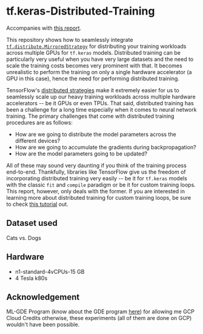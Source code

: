 # tf.keras-Distributed-Training

Accompanies with [this report](https://app.wandb.ai/sayakpaul/tensorflow-multi-gpu-dist/reports/Distributed-training-in-tf.keras-with-W%26B--Vmlldzo3NzUyNA). 

This repository shows how to seamlessly integrate [`tf.distribute.MirroredStrategy`](https://www.tensorflow.org/api_docs/python/tf/distribute/MirroredStrategy) for distributing your training workloads across multiple GPUs for `tf.keras` models. Distributed training can be particularly very useful when you have very large datasets and the need to scale the training costs becomes very prominent with that. It becomes unrealistic to perform the training on only a single hardware accelerator (a GPU in this case), hence the need for performing distributed training. 

TensorFlow's [distributed strategies](https://www.tensorflow.org/api_docs/python/tf/distribute) make it extremely easier for us to seamlessly scale up our heavy training workloads across multiple hardware accelerators -- be it GPUs or even TPUs. That said, distributed training has been a challenge for a long time especially when it comes to neural network training. The primary challenges that come with distributed training procedures are as follows:
- How are we going to distribute the model parameters across the different devices? 
- How are we going to accumulate the gradients during backpropagation? 
- How are the model parameters going to be updated? 
  
All of these may sound very daunting if you think of the training process end-to-end. Thankfully, libraries like TensorFlow give us the freedom of incorporating distributed training very easily  -- be it for `tf.keras` models with the classic `fit` and `compile` paradigm or be it for custom training loops.  This report, however, only deals with the former. If you are interested in learning more about distributed training for custom training loops, be sure to check [this tutorial](https://www.tensorflow.org/tutorials/distribute/custom_training) out. 

## Dataset used

Cats vs. Dogs

## Hardware

- n1-standard-4vCPUs-15 GB
- 4 Tesla k80s

## Acknowledgement

ML-GDE Program (know about the GDE program [here](https://developers.google.com/community/experts)) for allowing me GCP Cloud Credits otherwise, these experiments (all of them are done on GCP) wouldn't have been possible. 

